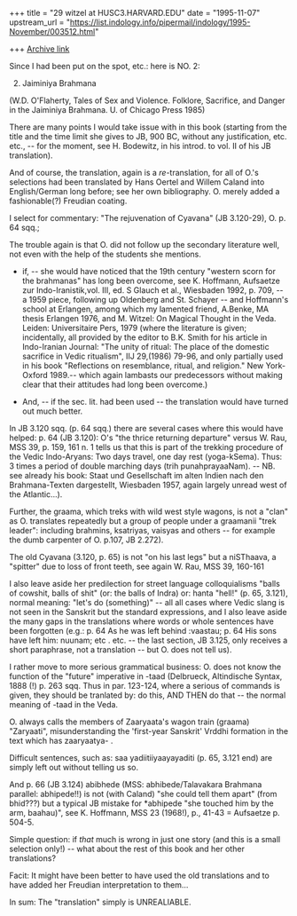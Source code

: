 +++
title = "29 witzel at HUSC3.HARVARD.EDU"
date = "1995-11-07"
upstream_url = "https://list.indology.info/pipermail/indology/1995-November/003512.html"

+++
[Archive link](https://list.indology.info/pipermail/indology/1995-November/003512.html)


Since I had been put on the spot, etc.: here is NO. 2:


2. Jaiminiya Brahmana

(W.D. O'Flaherty, Tales of Sex and Violence. Folklore, Sacrifice, and 
Danger in the Jaiminiya Brahmana. U. of Chicago Press 1985)

There are many points I would take issue with in this book (starting from 
the title and the time limit she gives to JB, 900 BC, without any 
justification, etc. etc., -- for the moment, see H. Bodewitz, in his 
introd. to vol. II of his JB translation). 

And of course, the translation, again is a *re*-translation, for all of 
O.'s selections had been translated by Hans Oertel  and Willem Caland 
into English/German long before; see her own bibliography. O. merely 
added a fashionable(?) Freudian coating.

I select for commentary: "The rejuvenation of Cyavana"  (JB 3.120-29), O. 
p. 64 sqq.; 

The trouble again is that O. did  not follow up the secondary literature 
well, not even with the help of the students she mentions.

* if, -- she would have noticed that the  19th century "western scorn for 
the brahmanas" has long been overcome, see K. Hoffmann, Aufsaetze zur 
Indo-Iranistik,vol. III, ed. S Glauch et al., Wiesbaden 1992, p. 709,  -- 
a 1959 piece, following up Oldenberg and St. Schayer -- and Hoffmann's 
school at Erlangen, among which my lamented friend, A.Benke, MA thesis 
Erlangen 1976, and M. Witzel:  On Magical Thought in the Veda. Leiden: 
Universitaire Pers, 1979 (where the literature is given; incidentally, all 
provided by the editor to B.K. Smith for his article in Indo-Iranian 
Journal: "The unity of ritual: The place of the domestic sacrifice in 
Vedic ritualism", IIJ 29,(1986) 79-96, and only partially used in 
his book "Reflections on resemblance, ritual, and religion." New 
York-Oxford 1989.-- which again lambasts our predecessors without making 
clear that their attitudes had long been overcome.) 

* And,  -- if the sec. lit. had been used  -- the translation would have 
turned out much better.

In JB 3.120 sqq. (p. 64 sqq.) there are several cases where this would 
have helped:  p. 64 (JB 3.120): O's "the thrice returning departure" 
versus W. Rau, MSS 39, p. 159, 161 n. 1 tells us that this is part of the 
trekking procedure of the Vedic Indo-Aryans: Two days travel, one day 
rest (yoga-kSema). Thus: 3 times a period of double marching days 
(trih punahprayaaNam). -- NB. see already his book: Staat und 
Gesellschaft im alten Indien nach den Brahmana-Texten dargestellt, 
Wiesbaden  1957, again largely unread west of the Atlantic...).

Further, the graama, which treks with wild west style wagons,  is not a 
"clan" as O. translates repeatedly but a group of people under a 
graamanii "trek leader": including brahmins, ksatriyas, vaisyas and others 
-- for example the dumb carpenter of O. p.107, JB 2.272). 

The old Cyavana (3.120, p. 65) is not "on his last legs" but a niSThaava, 
a "spitter" due to loss of front teeth, see again W. Rau, MSS 39, 160-161

I also leave aside her predilection for street language colloquialisms 
"balls of cowshit, balls of shit" (or: the balls of Indra) or: hanta 
"hell!" (p. 65, 3.121), normal meaning: "let's do (something)" --  all 
all cases where Vedic slang is not seen in the Sanskrit but the standard 
expressions, and I also leave aside the many gaps in the translations 
where words or whole sentences have been forgotten  (e.g.: p. 64 As he was 
left behind :vaastau;  p. 64 His sons have left him: nuunam; etc . etc. -- 
the last section, JB 3.125, only receives a short paraphrase, not a 
translation -- but O. does not tell us). 

I rather move to more serious grammatical business: O. does not know the 
function of the "future" imperative in -taad (Delbrueck, Altindische 
Syntax, 1888 (!) p. 263 sqq.  Thus in par. 123-124, where a serious of 
commands is given, they should be tranlated by: do this, AND THEN do 
that -- the normal meaning of -taad in the Veda.

O. always calls the members of Zaaryaata's wagon train (graama) 
"Zaryaati", misunderstanding the 'first-year Sanskrit' Vrddhi formation  in 
the text which has zaaryaatya- .

Difficult sentences, such as: saa yadiitiiyaayayaditi (p. 65, 3.121 end) 
are simply left out without telling us so.

And p. 66  (JB 3.124) abibhede (MSS: abhibede/Talavakara Brahmana 
parallel: abhipede!!) is not (with Caland) "she could tell them apart" 
(from bhid???) but a typical JB mistake for *abhipede "she touched him by 
the arm, baahau)", see K. Hoffmann, MSS 23 (1968!), p., 41-43 = Aufsaetze 
p. 504-5.



Simple question: if *that* much is wrong in just one story (and this is a 
small selection only!) -- what about the rest of this book and her other 
translations?

Facit: It might have been better to have used the old translations and to 
have added her Freudian interpretation to them...

In sum: The "translation" simply is UNREALIABLE.











